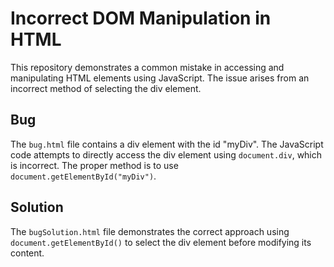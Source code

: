 # Incorrect DOM Manipulation in HTML

This repository demonstrates a common mistake in accessing and manipulating HTML elements using JavaScript. The issue arises from an incorrect method of selecting the div element.

## Bug
The `bug.html` file contains a div element with the id "myDiv".  The JavaScript code attempts to directly access the div element using `document.div`, which is incorrect. The proper method is to use `document.getElementById("myDiv")`.

## Solution
The `bugSolution.html` file demonstrates the correct approach using `document.getElementById()` to select the div element before modifying its content.
